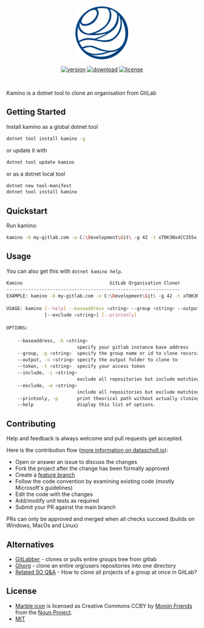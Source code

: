 <br />

<p align="center">
    <img src="kamino.svg" alt="kamino logo" height="140">
</p>

<p align="center">
    <!--<a href="https://github.com/d-edge/kamino/actions" title="actions"><img src="https://github.com/d-edge/kamino/actions/workflows/build.yml/badge.svg?branch=main" alt="actions build" /></a>-->
    <a href="https://www.nuget.org/packages/Kamino/" title="nuget"><img src="https://img.shields.io/nuget/vpre/kamino" alt="version" /></a>
    <a href="https://www.nuget.org/stats/packages/Dedge.Cardidy?groupby=Version" title="stats"><img src="https://img.shields.io/nuget/dt/Dedge.Cardidy" alt="download" /></a>
    <a href="LICENSE" title="license"><img src="https://img.shields.io/github/license/d-edge/kamino" alt="license" /></a>
</p>

<br />

Kamino is a dotnet tool to clone an organisation from GitLab

## Getting Started

Install kamino as a global dotnet tool

```bash
dotnet tool install kamino -g
```

or update it with

```bash
dotnet tool update kamino
```

or as a dotnet local tool

```bash
dotnet new tool-manifest
dotnet tool install kamino
```

## Quickstart

Run kamino:

```bash
kamino -b my-gitlab.com -o C:\Development\Git\ -g 42 -t xT0K3Nx4CC355x
```

## Usage

You can also get this with `dotnet kamino help`.

```sh
Kamino                                GitLab Organisation Cloner
----------------------------------------------------------------
EXAMPLE: kamino -b my-gitlab.com -o C:\Development\Git\ -g 42 -t xT0K3Nx4CC355x

USAGE: kamino [--help] --baseaddress <string> --group <string> --output <string> --token <string> [--include <string>]
              [--exclude <string>] [--printonly]

OPTIONS:

    --baseaddress, -b <string>
                          specify your gitlab instance base address
    --group, -g <string>  specify the group name or id to clone recursively
    --output, -o <string> specify the output folder to clone to
    --token, -t <string>  specify your access token
    --include, -i <string>
                          exclude all repositories but include matching
    --exclude, -e <string>
                          include all repositories but exclude matching
    --printonly, -p       print theorical path without actually cloning
    --help                display this list of options.
```

## Contributing

Help and feedback is always welcome and pull requests get accepted. 

Here is the contribution flow ([more information on datascholl.io](https://www.dataschool.io/how-to-contribute-on-github/)):

* Open or answer an issue to discuss the changes
*  Fork the project after the change has been formally approved
* Create a [feature branch](https://www.martinfowler.com/bliki/FeatureBranch.html)
* Follow the code convention by examining existing code (mostly Microsoft's guidelines)
* Edit the code with the changes
* Add/modify unit tests as required
* Submit your PR against the main branch

PRs can only be approved and merged when all checks succeed (builds on Windows, MacOs and Linux)

## Alternatives

* [GitLabber](https://github.com/ezbz/gitlabber) - clones or pulls entire groups tree from gitlab
* [Ghorg](https://github.com/gabrie30/ghorg) - clone an entire org/users repositories into one directory
* [Related SO Q&A](https://stackoverflow.com/q/29099456/1248177) - How to clone all projects of a group at once in GitLab?

## License

* [Marble icon](https://thenounproject.com/term/marble/1056965/) is licensed as Creative Commons CCBY by [Monjin Friends](https://thenounproject.com/monjin.friends/) from the [Noun Project](https://thenounproject.com).
* [MIT](./License)
